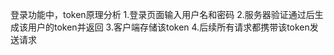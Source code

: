 登录功能中，token原理分析
    1.登录页面输入用户名和密码
    2.服务器验证通过后生成该用户的token并返回
    3.客户端存储该token
    4.后续所有请求都携带该token发送请求
    